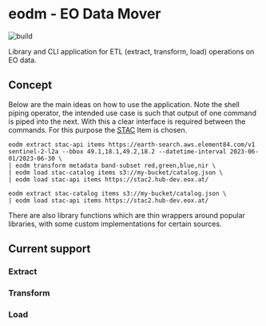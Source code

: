 # eodm - EO Data Mover

![build](https://github.com/geopython/eodm/actions/workflows/main.yml/badge.svg)

Library and CLI application for ETL (extract, transform, load) operations on EO data.

## Concept

Below are the main ideas on how to use the application. Note the shell piping operator,
the intended use case is such that output of one command is piped into the next. With this
a clear interface is required between the commands. For this purpose the
[STAC](https://stacspec.org/en) Item is chosen.

```shell
eodm extract stac-api items https://earth-search.aws.element84.com/v1 sentinel-2-l2a --bbox 49.1,18.1,49.2,18.2 --datetime-interval 2023-06-01/2023-06-30 \
| eodm transform metadata band-subset red,green,blue,nir \
| eodm load stac-catalog items s3://my-bucket/catalog.json \
| eodm load stac-api items https://stac2.hub-dev.eox.at/
```

```shell
eodm extract stac-catalog items s3://my-bucket/catalog.json \
| eodm load stac-api items https://stac2.hub-dev.eox.at/
```

There are also library functions which are thin wrappers around popular libraries,
with some custom implementations for certain sources.

## Current support

### Extract

### Transform

### Load
